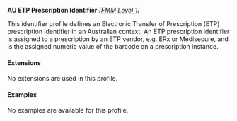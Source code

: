 **AU ETP Prescription Identifier**  *[[FMM Level 1](guidance.html)]*

This identifier profile defines an Electronic Transfer of Prescription (ETP) prescription identifier in an Australian context. An ETP prescription identifier is assigned to a prescription by an ETP vendor, e.g. ERx or Medisecure, and is the assigned numeric value of the barcode on a prescription instance.


#### Extensions

No extensions are used in this profile.


#### Examples

No examples are available for this profile.